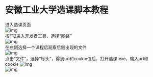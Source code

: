 # 安徽工业大学选课脚本教程
进入选课页面  
![img](https://github.com/Wind-318/script/blob/main/Img/1.png)  
按F12进入开发者工具，选择“网络”  
![img](https://github.com/Wind-318/script/blob/main/Img/2.png)  
在左侧选择一个课程后观察后侧出现的文件  
![img](https://github.com/Wind-318/script/blob/main/Img/3.png)  
点击“文件”，选择“标头”，得到url和cookie值后，打开选课.exe，输入url和cookie
![img](https://github.com/Wind-318/script/blob/main/Img/4.png)  
![img](https://github.com/Wind-318/script/blob/main/Img/5.png)  
